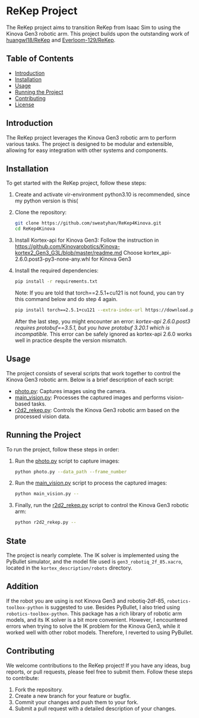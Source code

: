 # ReKep Project

The ReKep project aims to transition ReKep from Isaac Sim to using the Kinova Gen3 robotic arm. This project builds upon the outstanding work of [huangwl18/ReKep](https://github.com/huangwl18/ReKep) and [Everloom-129/ReKep](https://github.com/Everloom-129/ReKep).

## Table of Contents

- [Introduction](#introduction)
- [Installation](#installation)
- [Usage](#usage)
- [Running the Project](#running-the-project)
- [Contributing](#contributing)
- [License](#license)

## Introduction

The ReKep project leverages the Kinova Gen3 robotic arm to perform various tasks. The project is designed to be modular and extensible, allowing for easy integration with other systems and components.

## Installation

To get started with the ReKep project, follow these steps:

1. Create and activate vir-environment 
    python3.10 is recommended, since my python version is this(


2. Clone the repository:
    ```bash
    git clone https://github.com/sweatyhan/ReKep4Kinova.git
    cd ReKep4Kinova
    ```

3. Install Kortex-api for Kinova Gen3:
    Follow the instruction in https://github.com/Kinovarobotics/Kinova-kortex2_Gen3_G3L/blob/master/readme.md
    Choose kortex_api-2.6.0.post3-py3-none-any.whl for Kinova Gen3

4. Install the required dependencies:
    ```bash
    pip install -r requirements.txt
    ```
    Note: 
    If you are told that torch==2.5.1+cu121 is not found, you can try this command below and do step 4 again.
    ```bash
    pip install torch==2.5.1+cu121 --extra-index-url https://download.pytorch.org/whl/cu121  # -i https://pypi.tuna.tsinghua.edu.cn/simple
    ```
    After the last step, you might encounter an error: *kortex-api 2.6.0.post3 requires protobuf==3.5.1, but you have protobuf 3.20.1 which is incompatible.* This error can be safely ignored as kortex-api 2.6.0 works well in practice despite the version mismatch.
    

## Usage

The project consists of several scripts that work together to control the Kinova Gen3 robotic arm. Below is a brief description of each script:

- [photo.py](http://_vscodecontentref_/0): Captures images using the camera.
- [main_vision.py](http://_vscodecontentref_/1): Processes the captured images and performs vision-based tasks.
- [r2d2_rekep.py](http://_vscodecontentref_/2): Controls the Kinova Gen3 robotic arm based on the processed vision data.

## Running the Project

To run the project, follow these steps in order:

1. Run the [photo.py](http://_vscodecontentref_/3) script to capture images:
    ```bash
    python photo.py --data_path --frame_number
    ```

2. Run the [main_vision.py](http://_vscodecontentref_/4) script to process the captured images:
    ```bash
    python main_vision.py --
    ```

3. Finally, run the [r2d2_rekep.py](http://_vscodecontentref_/5) script to control the Kinova Gen3 robotic arm:
    ```bash
    python r2d2_rekep.py --
    ```

## State

The project is nearly complete. The IK solver is implemented using the PyBullet simulator, and the model file used is `gen3_robotiq_2f_85.xacro`, located in the `kortex_description/robots` directory.

## Addition

If the robot you are using is not Kinova Gen3 and robotiq-2df-85, `robotics-toolbox-python` is suggested to use. 
Besides PyBullet, I also tried using `robotics-toolbox-python`. This package has a rich library of robotic arm models, and its IK solver is a bit more convenient. However, I encountered errors when trying to solve the IK problem for the Kinova Gen3, while it worked well with other robot models. Therefore, I reverted to using PyBullet.

## Contributing

We welcome contributions to the ReKep project! If you have any ideas, bug reports, or pull requests, please feel free to submit them. Follow these steps to contribute:

1. Fork the repository.
2. Create a new branch for your feature or bugfix.
3. Commit your changes and push them to your fork.
4. Submit a pull request with a detailed description of your changes.
